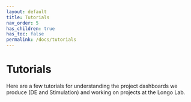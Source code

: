 ```yaml
---
layout: default
title: Tutorials
nav_order: 5
has_children: true
has_toc: false
permalink: /docs/tutorials
---
```



<!-- <img src="/assets/images/AAIC2023_MG.png" style="border:1px solid #dfdfdf;border-radius:0.25rem;" /> -->

# Tutorials

Here are a few tutorials for understanding the project dashboards we produce (DE and Stimulation) and working on projects at the Longo Lab.
